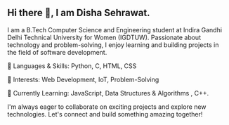 ## Hi there 👋, I am Disha Sehrawat.
I am a B.Tech Computer Science and Engineering student at Indira Gandhi Delhi Technical University for Women (IGDTUW). Passionate about technology and problem-solving, I enjoy learning and building projects in the field of software development.

🔹 Languages & Skills: Python, C, HTML, CSS

🔹 Interests: Web Development, IoT, Problem-Solving

🔹 Currently Learning: JavaScript, Data Structures & Algorithms , C++.

I'm always eager to collaborate on exciting projects and explore new technologies. Let's connect and build something amazing together!


